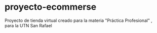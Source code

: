 # proyecto-ecommerse
Proyecto de tienda virtual creado para la materia "Práctica Profesional" , para la UTN San Rafael
